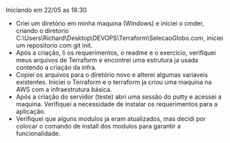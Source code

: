 Iniciando em 22/05 as 18:30
* Criei um diretório em minha maquina (Windows) e iniciei o cmder, criando o diretorio C:\Users\Richard\Desktop\DEVOPS\Terraform\SelecaoGlobo.com, iniciei um repositorio com git init.
* Após a criação, li os requerimentos, o readme e o exercicio, verifiquei meus arquivos de Terraform e encontrei uma estrutura ja usada contendo a criação da infra.
* Copiei os arquivos para o diretório novo e alterei algumas variaveis existentes. Iniciei o Terraform e o terraform ja criou uma maquina na AWS com a infraestrutura básica.
* Após a criação do servidor (teste) abri uma sessão do putty e acessei a maquina. Verifiquei a necessidade de instalar os requerimentos para a aplicação.
* Verifiquei que alguns modulos ja eram atualizados, mas decidi por colocar o comando de install dos modulos para garantir a funcionalidade.
